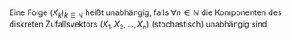 Eine Folge $(X_{k})_{k \in \mathbb{N}}$ heißt unabhängig, falls $\forall n \in \mathbb{N}$ die Komponenten des diskreten Zufallsvektors $(X_{1},X_{2},…,X_{n})$ (stochastisch) unabhängig sind